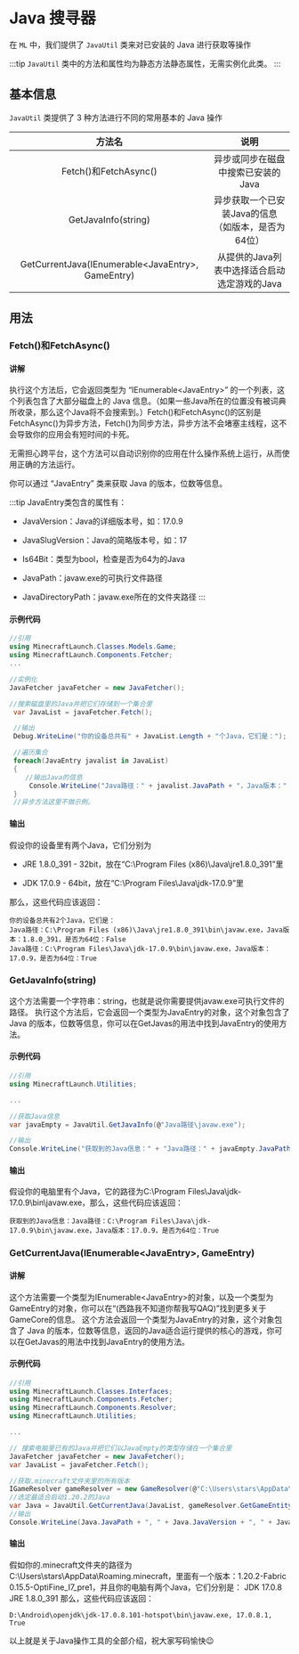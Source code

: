 # Java 搜寻器

在 `ML` 中，我们提供了 `JavaUtil` 类来对已安装的 Java 进行获取等操作

:::tip
`JavaUtil` 类中的方法和属性均为静态方法静态属性，无需实例化此类。
:::

## 基本信息
`JavaUtil` 类提供了 3 种方法进行不同的常用基本的 Java 操作

|方法名|说明|
|:---:|:---:|
|Fetch()和FetchAsync()|异步或同步在磁盘中搜索已安装的Java|
|GetJavaInfo(string)|异步获取一个已安装Java的信息（如版本，是否为64位）|
|GetCurrentJava(IEnumerable\<JavaEntry>, GameEntry)|从提供的Java列表中选择适合启动选定游戏的Java|

## 用法

### Fetch()和FetchAsync()

#### 讲解

执行这个方法后，它会返回类型为 “IEnumerable\<JavaEntry>” 的一个列表，这个列表包含了大部分磁盘上的 Java 信息。（如果一些Java所在的位置没有被词典所收录，那么这个Java将不会搜索到。）Fetch()和FetchAsync()的区别是FetchAsync()为异步方法，Fetch()为同步方法，异步方法不会堵塞主线程，这不会导致你的应用会有短时间的卡死。

无需担心跨平台，这个方法可以自动识别你的应用在什么操作系统上运行，从而使用正确的方法运行。

你可以通过 “JavaEntry” 类来获取 Java 的版本，位数等信息。

:::tip
JavaEntry类包含的属性有：

- JavaVersion：Java的详细版本号，如：17.0.9

- JavaSlugVersion：Java的简略版本号，如：17

- Is64Bit：类型为bool，检查是否为64为的Java

- JavaPath：javaw.exe的可执行文件路径

- JavaDirectoryPath：javaw.exe所在的文件夹路径
:::

#### 示例代码

``` C#
//引用
using MinecraftLaunch.Classes.Models.Game;
using MinecraftLaunch.Components.Fetcher;
...

//实例化
JavaFetcher javaFetcher = new JavaFetcher();

//搜索磁盘里的Java并把它们存储到一个集合里
 var JavaList = javaFetcher.Fetch();

 //输出
 Debug.WriteLine("你的设备总共有" + JavaList.Length + "个Java，它们是：");

 //遍历集合
 foreach(JavaEntry javalist in JavaList)
 {
    //输出Java的信息
     Console.WriteLine("Java路径：" + javalist.JavaPath + "，Java版本：" + javalist.JavaVersion + "，是否为64位：" + javalist.Is64Bit);
 }
 //异步方法这里不做示例。
```

#### 输出

假设你的设备里有两个Java，它们分别为

- JRE 1.8.0_391 - 32bit，放在“C:\Program Files (x86)\Java\jre1.8.0_391”里

- JDK 17.0.9 - 64bit，放在“C:\Program Files\Java\jdk-17.0.9”里

那么，这些代码应该返回：

``` 
你的设备总共有2个Java，它们是：
Java路径：C:\Program Files (x86)\Java\jre1.8.0_391\bin\javaw.exe，Java版本：1.8.0_391，是否为64位：False
Java路径：C:\Program Files\Java\jdk-17.0.9\bin\javaw.exe，Java版本：17.0.9，是否为64位：True
```

### GetJavaInfo(string)

这个方法需要一个字符串：string，也就是说你需要提供javaw.exe可执行文件的路径。
执行这个方法后，它会返回一个类型为JavaEntry的对象，这个对象包含了 Java 的版本，位数等信息，你可以在GetJavas的用法中找到JavaEntry的使用方法。

#### 示例代码

``` C#
//引用
using MinecraftLaunch.Utilities;

...

//获取Java信息
var javaEmpty = JavaUtil.GetJavaInfo(@"Java路径\javaw.exe");

//输出
Console.WriteLine("获取到的Java信息：" + "Java路径：" + javaEmpty.JavaPath + "，Java版本：" + javaEmpty.JavaVersion + "，是否为64位：" + javaEmpty.Is64Bit);
```

#### 输出

假设你的电脑里有个Java，它的路径为C:\Program Files\Java\jdk-17.0.9\bin\javaw.exe，那么，这些代码应该返回：

```
获取到的Java信息：Java路径：C:\Program Files\Java\jdk-17.0.9\bin\javaw.exe，Java版本：17.0.9，是否为64位：True
```

### GetCurrentJava(IEnumerable\<JavaEntry>, GameEntry)

#### 讲解

这个方法需要一个类型为IEnumerable\<JavaEntry>的对象，以及一个类型为GameEntry的对象，你可以在“(西路我不知道你帮我写QAQ)”找到更多关于GameCore的信息。
这个方法会返回一个类型为JavaEntry的对象，这个对象包含了 Java 的版本，位数等信息，返回的Java适合运行提供的核心的游戏，你可以在GetJavas的用法中找到JavaEntry的使用方法。

#### 示例代码


``` C#
//引用
using MinecraftLaunch.Classes.Interfaces;
using MinecraftLaunch.Components.Fetcher;
using MinecraftLaunch.Components.Resolver;
using MinecraftLaunch.Utilities;

...

// 搜索电脑里已有的Java并把它们以JavaEmpty的类型存储在一个集合里
JavaFetcher javaFetcher = new JavaFetcher();
var JavaList = javaFetcher.Fetch();

//获取.minecraft文件夹里的所有版本
IGameResolver gameResolver = new GameResolver(@"C:\Users\stars\AppData\Roaming\.minecraft");
//选定最适合启动1.20.2的Java
var Java = JavaUtil.GetCurrentJava(JavaList, gameResolver.GetGameEntity("1.20.2-Fabric 0.15.5-OptiFine_I7_pre1"));
//输出
Console.WriteLine(Java.JavaPath + ", " + Java.JavaVersion + ", " + Java.Is64Bit);
```

#### 输出

假如你的.minecraft文件夹的路径为C:\Users\stars\AppData\Roaming\.minecraft，里面有一个版本：1.20.2-Fabric 0.15.5-OptiFine_I7_pre1，并且你的电脑有两个Java，它们分别是：
JDK 17.0.8
JRE 1.8.0_391
那么，这些代码应该返回：

```
D:\Android\openjdk\jdk-17.0.8.101-hotspot\bin\javaw.exe, 17.0.8.1, True
```

以上就是关于Java操作工具的全部介绍，祝大家写码愉快😉